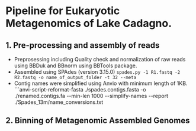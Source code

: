 # Pipeline for Eukaryotic Metagenomics of Lake Cadagno. 

## 1. Pre-processing and assembly of reads
- Preprosessing including Quality check and normalization of raw reads using BBDuk and BBnorm using BBTools package.
- Assembled using SPAdes (version 3.15.0) ```spades.py -1 R1.fastq -2 R2.fastq -o name_of_output_folder -t 32 --meta``` 
- Contig names were simplified using Anvio with minimum length of 1KB. ```anvi-script-reformat-fasta ./spades.contigs.fasta -o ./renamed.contigs.fa --min-len 1000 --simplify-names --report ./Spades_13m/name_conversions.txt


## 2. Binning of Metagenomic Assembled Genomes 

